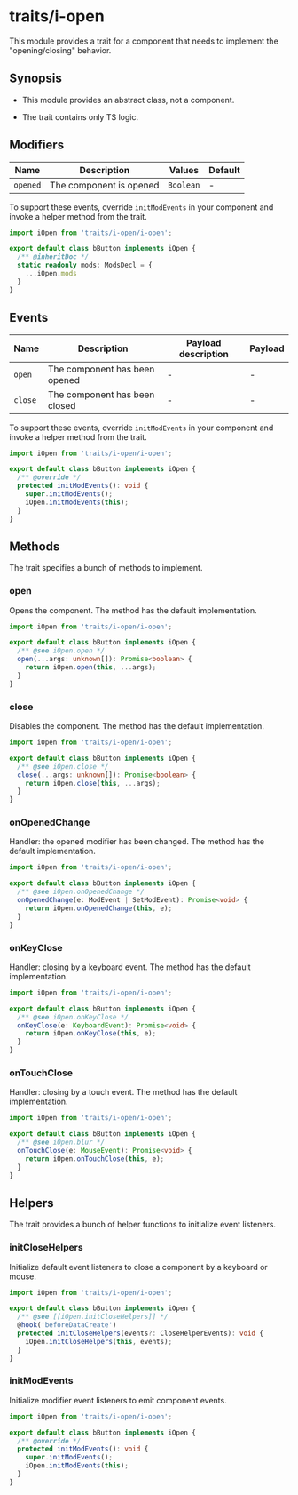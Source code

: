 # traits/i-open

This module provides a trait for a component that needs to implement the "opening/closing" behavior.

## Synopsis

* This module provides an abstract class, not a component.

* The trait contains only TS logic.

## Modifiers

| Name     | Description             | Values    | Default |
| -------- | ----------------------- | ----------| ------- |
| `opened` | The component is opened | `Boolean` | -       |

To support these events, override `initModEvents` in your component and invoke a helper method from the trait.

```typescript
import iOpen from 'traits/i-open/i-open';

export default class bButton implements iOpen {
  /** @inheritDoc */
  static readonly mods: ModsDecl = {
    ...iOpen.mods
  }
}
```

## Events

| Name    | Description                   | Payload description | Payload |
| ------- | ----------------------------- | ------------------- | ------- |
| `open`  | The component has been opened | -                   | -       |
| `close` | The component has been closed | -                   | -       |

To support these events, override `initModEvents` in your component and invoke a helper method from the trait.

```typescript
import iOpen from 'traits/i-open/i-open';

export default class bButton implements iOpen {
  /** @override */
  protected initModEvents(): void {
    super.initModEvents();
    iOpen.initModEvents(this);
  }
}
```

## Methods

The trait specifies a bunch of methods to implement.

### open

Opens the component.
The method has the default implementation.

```typescript
import iOpen from 'traits/i-open/i-open';

export default class bButton implements iOpen {
  /** @see iOpen.open */
  open(...args: unknown[]): Promise<boolean> {
    return iOpen.open(this, ...args);
  }
}
```

### close

Disables the component.
The method has the default implementation.

```typescript
import iOpen from 'traits/i-open/i-open';

export default class bButton implements iOpen {
  /** @see iOpen.close */
  close(...args: unknown[]): Promise<boolean> {
    return iOpen.close(this, ...args);
  }
}
```

### onOpenedChange

Handler: the opened modifier has been changed.
The method has the default implementation.

```typescript
import iOpen from 'traits/i-open/i-open';

export default class bButton implements iOpen {
  /** @see iOpen.onOpenedChange */
  onOpenedChange(e: ModEvent | SetModEvent): Promise<void> {
    return iOpen.onOpenedChange(this, e);
  }
}
```

### onKeyClose

Handler: closing by a keyboard event.
The method has the default implementation.

```typescript
import iOpen from 'traits/i-open/i-open';

export default class bButton implements iOpen {
  /** @see iOpen.onKeyClose */
  onKeyClose(e: KeyboardEvent): Promise<void> {
    return iOpen.onKeyClose(this, e);
  }
}
```

### onTouchClose

Handler: closing by a touch event.
The method has the default implementation.

```typescript
import iOpen from 'traits/i-open/i-open';

export default class bButton implements iOpen {
  /** @see iOpen.blur */
  onTouchClose(e: MouseEvent): Promise<void> {
    return iOpen.onTouchClose(this, e);
  }
}
```

## Helpers

The trait provides a bunch of helper functions to initialize event listeners.

### initCloseHelpers

Initialize default event listeners to close a component by a keyboard or mouse.

```typescript
import iOpen from 'traits/i-open/i-open';

export default class bButton implements iOpen {
  /** @see [[iOpen.initCloseHelpers]] */
  @hook('beforeDataCreate')
  protected initCloseHelpers(events?: CloseHelperEvents): void {
    iOpen.initCloseHelpers(this, events);
  }
}
```

### initModEvents

Initialize modifier event listeners to emit component events.

```typescript
import iOpen from 'traits/i-open/i-open';

export default class bButton implements iOpen {
  /** @override */
  protected initModEvents(): void {
    super.initModEvents();
    iOpen.initModEvents(this);
  }
}
```
